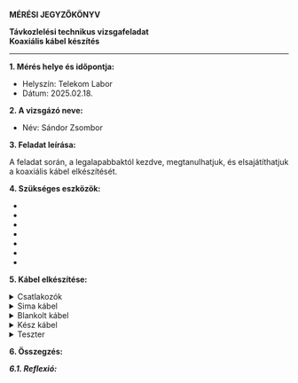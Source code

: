 **MÉRÉSI JEGYZŐKÖNYV**

**Távkozlelési technikus vizsgafeladat**  
**Koaxiális kábel készítés**

---

**1. Mérés helye és időpontja:**  
- Helyszín: Telekom Labor
- Dátum: 2025.02.18.


**2. A vizsgázó neve:**  
- Név: Sándor Zsombor

**3. Feladat leírása:**

A feladat során, a legalapabbaktól kezdve, megtanulhatjuk, és elsajátíthatjuk a koaxiális kábel elkészítését.

**4. Szükséges eszközök:**  

- 
- 
- 
- 
- 
- 
- 

**5. Kábel elkészítése:**



<details>
    <summary>Csatlakozók</summary>
    <img src="" width="360" height="640">
</details>



<details>
    <summary>Sima kábel</summary>
    <img src="" width="360" height="640">
</details>



<details>
    <summary>Blankolt kábel</summary>
    <img src="" width="360" height="640">
</details>



<details>
    <summary>Kész kábel</summary>
    <img src="" width="360" height="640">
</details>



<details>
    <summary>Teszter</summary>
    <img src="" width="360" height="640">
</details>



**6. Összegzés:**


***6.1. Reflexió:***

